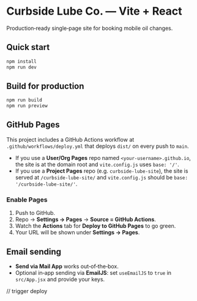 # Curbside Lube Co. — Vite + React

Production‑ready single‑page site for booking mobile oil changes.

## Quick start

```bash
npm install
npm run dev
```

## Build for production

```bash
npm run build
npm run preview
```

## GitHub Pages

This project includes a GitHub Actions workflow at `.github/workflows/deploy.yml` that deploys `dist/` on every push to `main`.

- If you use a **User/Org Pages** repo named `<your-username>.github.io`, the site is at the domain root and `vite.config.js` uses `base: '/'`.
- If you use a **Project Pages** repo (e.g. `curbside-lube-site`), the site is served at `/curbside-lube-site/` and `vite.config.js` should be `base: '/curbside-lube-site/'`.

### Enable Pages

1. Push to GitHub.
2. Repo → **Settings → Pages** → **Source = GitHub Actions**.
3. Watch the **Actions** tab for **Deploy to GitHub Pages** to go green.
4. Your URL will be shown under **Settings → Pages**.

## Email sending

- **Send via Mail App** works out‑of‑the‑box.
- Optional in‑app sending via **EmailJS**: set `useEmailJS` to `true` in `src/App.jsx` and provide your keys.

// trigger deploy
